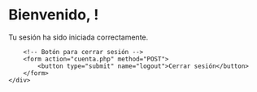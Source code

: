 
<?php
session_start();

// Verificar si la sesión está activa
if (!isset($_SESSION['email'])) {
    // Si no está autenticado, redirigir al login
    header("Location: index.php");
    exit();
}

// Manejar el cierre de sesión
if (isset($_POST['logout'])) {
    session_unset();   // Eliminar todas las variables de sesión
    session_destroy(); // Destruir la sesión
    header("Location: index.php"); // Redirigir al login
    exit();
}
?>

<!DOCTYPE html>
<html lang="es">
<head>
    <meta charset="UTF-8">
    <meta name="viewport" content="width=device-width, initial-scale=1.0">
    <title>Bienvenido</title>
    <link rel="stylesheet" href="cuenta.css">
</head>
<body>
    <div class="container">
        <h1>Bienvenido, <?php echo htmlspecialchars($_SESSION['nombre']); ?>!</h1>
        <p>Tu sesión ha sido iniciada correctamente.</p>

        <!-- Botón para cerrar sesión -->
        <form action="cuenta.php" method="POST">
            <button type="submit" name="logout">Cerrar sesión</button>
        </form>
    </div>
</body>
</html>

